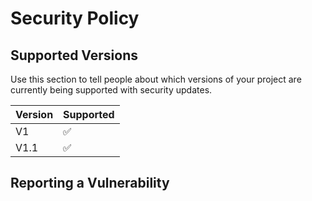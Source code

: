 # Security Policy

## Supported Versions

Use this section to tell people about which versions of your project are
currently being supported with security updates.

| Version | Supported          |
| ------- | ------------------ |
| V1      | :white_check_mark: |
| V1.1    | :white_check_mark: |


## Reporting a Vulnerability


